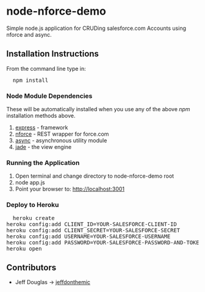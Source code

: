 node-nforce-demo
================

Simple node.js application for CRUDing salesforce.com Accounts using nforce and async.

Installation Instructions
-------------------------
From the command line type in:
<pre>  npm install
</pre>

### Node Module Dependencies

These will be automatically installed when you use any of the above *npm* installation methods above.

1. [express](http://expressjs.com/) - framework
2. [nforce](https://github.com/kevinohara80/nforce) - REST wrapper for force.com
3. [async](https://github.com/caolan/async/) - asynchronous utility module
4. [jade](http://jade-lang.com/) - the view engine

### Running the Application

1. Open terminal and change directory to node-nforce-demo root
2. node app.js
3. Point your browser to: [http://localhost:3001](http://localhost:3001)

### Deploy to Heroku

<pre>  heroku create
heroku config:add CLIENT_ID=YOUR-SALESFORCE-CLIENT-ID
heroku config:add CLIENT_SECRET=YOUR-SALESFORCE-SECRET
heroku config:add USERNAME=YOUR-SALESFORCE-USERNAME
heroku config:add PASSWORD=YOUR-SALESFORCE-PASSWORD-AND-TOKEN
heroku open
</pre>

## Contributors
* Jeff Douglas -> [jeffdonthemic](https://github.com/jeffdonthemic)